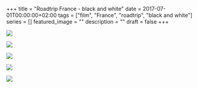 +++
title =  "Roadtrip France - black and white"
date = 2017-07-01T00:00:00+02:00
tags = ["film", "France", "roadtrip", "black and white"]
series = []
featured_image = ""
description = ""
draft = false
+++

![](/img/2017/RoadtripFranceBnW/RoadtripFranceBnW-1.jpg)

![](/img/2017/RoadtripFranceBnW/RoadtripFranceBnW-2.jpg)

![](/img/2017/RoadtripFranceBnW/RoadtripFranceBnW-3.jpg)

![](/img/2017/RoadtripFranceBnW/RoadtripFranceBnW-4.jpg)

![](/img/2017/RoadtripFranceBnW/RoadtripFranceBnW-5.jpg)
